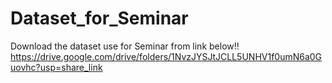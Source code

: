 # Dataset_for_Seminar

Download the dataset use for Seminar from link below!!
https://drive.google.com/drive/folders/1NvzJYSJtJCLL5UNHV1f0umN6a0Guovhc?usp=share_link
